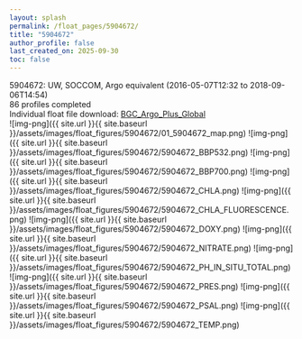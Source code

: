 ```yaml
---
layout: splash
permalink: /float_pages/5904672/
title: "5904672"
author_profile: false
last_created_on: 2025-09-30
toc: false
---
```

 
5904672: UW, SOCCOM, Argo equivalent (2016-05-07T12:32 to 2018-09-06T14:54)\
86 profiles completed\
Individual float file download: [BGC_Argo_Plus_Global](https://ftp.soest.hawaii.edu/bgc_argo_plus/Individual_Floats/outliers_removed/5904672_Sprof_processed.nc)\
![img-png]({{ site.url }}{{ site.baseurl }}/assets/images/float_figures/5904672/01_5904672_map.png)
![img-png]({{ site.url }}{{ site.baseurl }}/assets/images/float_figures/5904672/5904672_BBP532.png)
![img-png]({{ site.url }}{{ site.baseurl }}/assets/images/float_figures/5904672/5904672_BBP700.png)
![img-png]({{ site.url }}{{ site.baseurl }}/assets/images/float_figures/5904672/5904672_CHLA.png)
![img-png]({{ site.url }}{{ site.baseurl }}/assets/images/float_figures/5904672/5904672_CHLA_FLUORESCENCE.png)
![img-png]({{ site.url }}{{ site.baseurl }}/assets/images/float_figures/5904672/5904672_DOXY.png)
![img-png]({{ site.url }}{{ site.baseurl }}/assets/images/float_figures/5904672/5904672_NITRATE.png)
![img-png]({{ site.url }}{{ site.baseurl }}/assets/images/float_figures/5904672/5904672_PH_IN_SITU_TOTAL.png)
![img-png]({{ site.url }}{{ site.baseurl }}/assets/images/float_figures/5904672/5904672_PRES.png)
![img-png]({{ site.url }}{{ site.baseurl }}/assets/images/float_figures/5904672/5904672_PSAL.png)
![img-png]({{ site.url }}{{ site.baseurl }}/assets/images/float_figures/5904672/5904672_TEMP.png)
